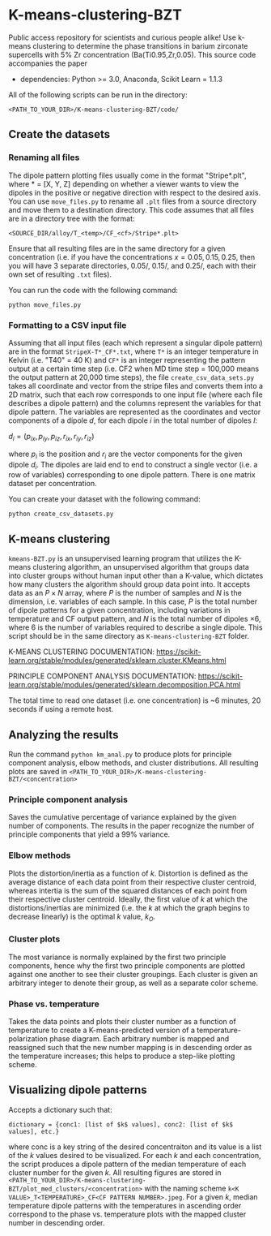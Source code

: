 # K-means-clustering-BZT
Public access repository for scientists and curious people alike! Use k-means clustering to determine the phase transitions in barium zirconate supercells with 5% Zr concentration (Ba(Ti0.95,Zr,0.05). This source code accompanies the paper  <come back and check the concentrations later>
  
  - dependencies: Python >= 3.0, Anaconda, Scikit Learn = 1.1.3
  
  All of the following scripts can be run in the directory:
  
  `<PATH_TO_YOUR_DIR>/K-means-clustering-BZT/code/`
  
## Create the datasets
 ### Renaming all files
The dipole pattern plotting files usually come in the format "Stripe*.plt", where * = [X, Y, Z] depending on whether a viewer wants to view the dipoles in the positive or negative direction with respect to the desired axis. You can use `move_files.py` to rename all `.plt` files from a source directory and move them to a destination directory. This code assumes that all files are in a directory tree with the format: 
  
  `<SOURCE_DIR/alloy/T_<temp>/CF_<cf>/Stripe*.plt>`
  
  Ensure that all resulting files are in the same directory for a given concentration (i.e. if you have the concentrations $x = 0.05,0.15,0.25$, then you will have 3 separate directories, 0.05/, 0.15/, and 0.25/, each with their own set of resulting `.txt` files).
  
  You can run the code with the following command:
  
  `python move_files.py`
  
 ### Formatting to a CSV input file 
 Assuming that all input files (each which represent a singular dipole pattern) are in the format `StripeX-T*_CF*.txt`, where `T*` is an integer temperature in Kelvin (i.e. "T40" = 40 K) and `CF*` is an integer representing the pattern output at a certain time step (i.e. CF2 when MD time step = 100,000 means the output pattern at 20,000 time steps), the file `create_csv_data_sets.py` takes all coordinate and vector from the stripe files and converts them into a 2D matrix, such that each row corresponds to one input file (where each file describes a dipole pattern) and the columns represent the variables for that dipole pattern. The variables are represented as the coordinates and vector components of a dipole $d$, for each dipole $i$ in the total number of dipoles $I$:
  
  $d_i = (p_{ix}, p_{iy}, p_{iz}, r_{ix}, r_{iy}, r_{iz})$
  
  where $p_i$ is the position and $r_i$ are the vector components for the given dipole $d_i$. The dipoles are laid end to end to construct a single vector (i.e. a row of variables) corresponding to one dipole pattern. There is one matrix dataset per concentration.
  
  You can create your dataset with the following command:
  
  `python create_csv_datasets.py`
  
## K-means clustering
 `kmeans-BZT.py` is an unsupervised learning program that utilizes the K-means clustering algorithm, an unsupervised algorithm that groups data into cluster groups  without human input other than a K-value, which dictates how many clusters the algorithm should group data point into. It accepts data as an $P \times N$ array, where $P$ is the number of samples and $N$ is the dimension, i.e. variables of each sample. In this case, $P$ is the total number of dipole patterns for a given concentration, including variations in temperature and CF output pattern, and $N$ is the total number of dipoles $\times 6$, where 6 is the number of variables required to describe a single dipole. This script should be in the same directory as `K-means-clustering-BZT` folder.

  K-MEANS CLUSTERING DOCUMENTATION: https://scikit-learn.org/stable/modules/generated/sklearn.cluster.KMeans.html

  PRINCIPLE COMPONENT ANALYSIS DOCUMENTATION: https://scikit-learn.org/stable/modules/generated/sklearn.decomposition.PCA.html
  
  The total time to read one dataset (i.e. one concentration) is ~6 minutes, 20 seconds if using a remote host.
  
## Analyzing the results
  Run the command `python km_anal.py` to produce plots for principle component analysis, elbow methods, and cluster distributions. All resulting plots are saved in `<PATH_TO_YOUR_DIR>/K-means-clustering-BZT/<concentration>`
  
  ### Principle component analysis
  Saves the cumulative percentage of variance explained by the given number of components. The results in the paper recognize the number of principle components that yield a 99% variance.
  
  ### Elbow methods
  Plots the distortion/inertia as a function of $k$. Distortion is defined as the average distance of each data point from their respective cluster centroid, whereas intertia is the sum of the squared distances of each point from their respective cluster centroid. Ideally, the first value of $k$ at which the distortions/inertias are minimized (i.e. the $k$ at which the graph begins to decrease linearly) is the optimal $k$ value, $k_O$.
  
  ### Cluster plots
  The most variance is normally explained by the first two principle components, hence why the first two principle components are plotted against one another to see their cluster groupings. Each cluster is given an arbitrary integer to denote their group, as well as a separate color scheme.
  
  ### Phase vs. temperature
  Takes the data points and plots their cluster number as a function of temperature to create a K-means-predicted version of a temperature-polarization phase diagram. Each arbitrary number is mapped and reassigned such that the new number mapping is in descending order as the temperature increases; this helps to produce a step-like plotting scheme.
  
## Visualizing dipole patterns
  Accepts a dictionary such that:
  
  `dictionary = {conc1: [list of $k$ values], conc2: [list of $k$ values], etc.}`
  
  
  where conc is a key string of the desired concentraiton and its value is a list of the $k$ values desired to be visualized. For each $k$ and each concentration, the script produces a dipole pattern of the median temperature of each cluster number for the given $k$. All resulting figures are stored in `<PATH_TO_YOUR_DIR>/K-means-clustering-BZT/plot_med_clusters/<concentration>` with the naming scheme `k<K VALUE>_T<TEMPERATURE>_CF<CF PATTERN NUMBER>.jpeg`. For a given $k$, median temperature dipole patterns with the temperatures in ascending order correspond to the phase vs. temperature plots with the mapped cluster number in descending order.
  
